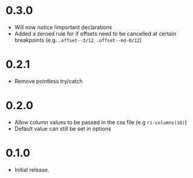 # 0.3.0

* Will now notice !important declarations
* Added a zeroed rule for if offsets need to be cancelled at certain breakpoints (e.g. `.offset--3/12 .offset--md-0/12`)

# 0.2.1

* Remove pointless try/catch

# 0.2.0

* Allow column values to be passed in the css file (e.g `ri-columns(16)`)
* Default value can still be set in options

# 0.1.0

* Initial release.
